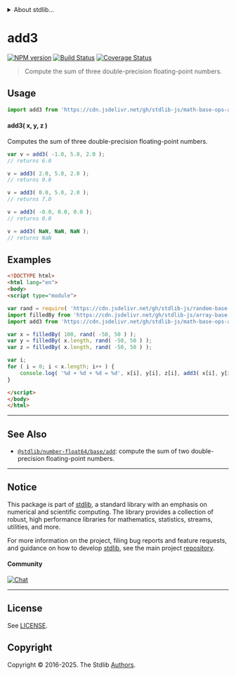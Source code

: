 <!--

@license Apache-2.0

Copyright (c) 2023 The Stdlib Authors.

Licensed under the Apache License, Version 2.0 (the "License");
you may not use this file except in compliance with the License.
You may obtain a copy of the License at

   http://www.apache.org/licenses/LICENSE-2.0

Unless required by applicable law or agreed to in writing, software
distributed under the License is distributed on an "AS IS" BASIS,
WITHOUT WARRANTIES OR CONDITIONS OF ANY KIND, either express or implied.
See the License for the specific language governing permissions and
limitations under the License.

-->


<details>
  <summary>
    About stdlib...
  </summary>
  <p>We believe in a future in which the web is a preferred environment for numerical computation. To help realize this future, we've built stdlib. stdlib is a standard library, with an emphasis on numerical and scientific computation, written in JavaScript (and C) for execution in browsers and in Node.js.</p>
  <p>The library is fully decomposable, being architected in such a way that you can swap out and mix and match APIs and functionality to cater to your exact preferences and use cases.</p>
  <p>When you use stdlib, you can be absolutely certain that you are using the most thorough, rigorous, well-written, studied, documented, tested, measured, and high-quality code out there.</p>
  <p>To join us in bringing numerical computing to the web, get started by checking us out on <a href="https://github.com/stdlib-js/stdlib">GitHub</a>, and please consider <a href="https://opencollective.com/stdlib">financially supporting stdlib</a>. We greatly appreciate your continued support!</p>
</details>

# add3

[![NPM version][npm-image]][npm-url] [![Build Status][test-image]][test-url] [![Coverage Status][coverage-image]][coverage-url] <!-- [![dependencies][dependencies-image]][dependencies-url] -->

> Compute the sum of three double-precision floating-point numbers.

<!-- Section to include introductory text. Make sure to keep an empty line after the intro `section` element and another before the `/section` close. -->

<section class="intro">

</section>

<!-- /.intro -->

<!-- Package usage documentation. -->



<section class="usage">

## Usage

```javascript
import add3 from 'https://cdn.jsdelivr.net/gh/stdlib-js/math-base-ops-add3@esm/index.mjs';
```

#### add3( x, y, z )

Computes the sum of three double-precision floating-point numbers.

```javascript
var v = add3( -1.0, 5.0, 2.0 );
// returns 6.0

v = add3( 2.0, 5.0, 2.0 );
// returns 9.0

v = add3( 0.0, 5.0, 2.0 );
// returns 7.0

v = add3( -0.0, 0.0, 0.0 );
// returns 0.0

v = add3( NaN, NaN, NaN );
// returns NaN
```

</section>

<!-- /.usage -->

<!-- Package usage notes. Make sure to keep an empty line after the `section` element and another before the `/section` close. -->

<section class="notes">

</section>

<!-- /.notes -->

<!-- Package usage examples. -->

<section class="examples">

## Examples

<!-- eslint no-undef: "error" -->

```html
<!DOCTYPE html>
<html lang="en">
<body>
<script type="module">

var rand = require( 'https://cdn.jsdelivr.net/gh/stdlib-js/random-base-discrete-uniform' ).factory;
import filledBy from 'https://cdn.jsdelivr.net/gh/stdlib-js/array-base-filled-by@esm/index.mjs';
import add3 from 'https://cdn.jsdelivr.net/gh/stdlib-js/math-base-ops-add3@esm/index.mjs';

var x = filledBy( 100, rand( -50, 50 ) );
var y = filledBy( x.length, rand( -50, 50 ) );
var z = filledBy( x.length, rand( -50, 50 ) );

var i;
for ( i = 0; i < x.length; i++ ) {
    console.log( '%d + %d + %d = %d', x[i], y[i], z[i], add3( x[i], y[i], z[i] ) );
}

</script>
</body>
</html>
```

</section>

<!-- /.examples -->

<!-- C interface documentation. -->



<!-- Section for related `stdlib` packages. Do not manually edit this section, as it is automatically populated. -->

<section class="related">

* * *

## See Also

-   <span class="package-name">[`@stdlib/number-float64/base/add`][@stdlib/number/float64/base/add]</span><span class="delimiter">: </span><span class="description">compute the sum of two double-precision floating-point numbers.</span>

</section>

<!-- /.related -->

<!-- Section for all links. Make sure to keep an empty line after the `section` element and another before the `/section` close. -->


<section class="main-repo" >

* * *

## Notice

This package is part of [stdlib][stdlib], a standard library with an emphasis on numerical and scientific computing. The library provides a collection of robust, high performance libraries for mathematics, statistics, streams, utilities, and more.

For more information on the project, filing bug reports and feature requests, and guidance on how to develop [stdlib][stdlib], see the main project [repository][stdlib].

#### Community

[![Chat][chat-image]][chat-url]

---

## License

See [LICENSE][stdlib-license].


## Copyright

Copyright &copy; 2016-2025. The Stdlib [Authors][stdlib-authors].

</section>

<!-- /.stdlib -->

<!-- Section for all links. Make sure to keep an empty line after the `section` element and another before the `/section` close. -->

<section class="links">

[npm-image]: http://img.shields.io/npm/v/@stdlib/math-base-ops-add3.svg
[npm-url]: https://npmjs.org/package/@stdlib/math-base-ops-add3

[test-image]: https://github.com/stdlib-js/math-base-ops-add3/actions/workflows/test.yml/badge.svg?branch=main
[test-url]: https://github.com/stdlib-js/math-base-ops-add3/actions/workflows/test.yml?query=branch:main

[coverage-image]: https://img.shields.io/codecov/c/github/stdlib-js/math-base-ops-add3/main.svg
[coverage-url]: https://codecov.io/github/stdlib-js/math-base-ops-add3?branch=main

<!--

[dependencies-image]: https://img.shields.io/david/stdlib-js/math-base-ops-add3.svg
[dependencies-url]: https://david-dm.org/stdlib-js/math-base-ops-add3/main

-->

[chat-image]: https://img.shields.io/gitter/room/stdlib-js/stdlib.svg
[chat-url]: https://app.gitter.im/#/room/#stdlib-js_stdlib:gitter.im

[stdlib]: https://github.com/stdlib-js/stdlib

[stdlib-authors]: https://github.com/stdlib-js/stdlib/graphs/contributors

[umd]: https://github.com/umdjs/umd
[es-module]: https://developer.mozilla.org/en-US/docs/Web/JavaScript/Guide/Modules

[deno-url]: https://github.com/stdlib-js/math-base-ops-add3/tree/deno
[deno-readme]: https://github.com/stdlib-js/math-base-ops-add3/blob/deno/README.md
[umd-url]: https://github.com/stdlib-js/math-base-ops-add3/tree/umd
[umd-readme]: https://github.com/stdlib-js/math-base-ops-add3/blob/umd/README.md
[esm-url]: https://github.com/stdlib-js/math-base-ops-add3/tree/esm
[esm-readme]: https://github.com/stdlib-js/math-base-ops-add3/blob/esm/README.md
[branches-url]: https://github.com/stdlib-js/math-base-ops-add3/blob/main/branches.md

[stdlib-license]: https://raw.githubusercontent.com/stdlib-js/math-base-ops-add3/main/LICENSE

<!-- <related-links> -->

[@stdlib/number/float64/base/add]: https://github.com/stdlib-js/number-float64-base-add/tree/esm

<!-- </related-links> -->

</section>

<!-- /.links -->
